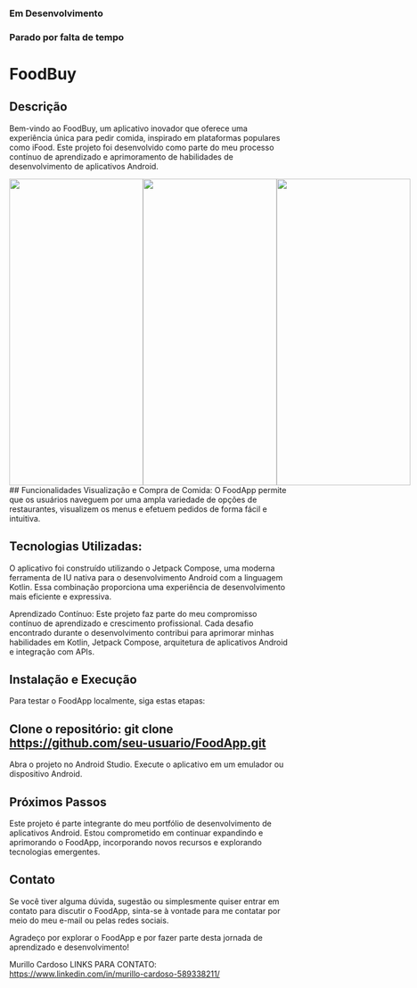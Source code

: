 
### Em Desenvolvimento
### Parado por falta de tempo
# FoodBuy
## Descrição


Bem-vindo ao FoodBuy, um aplicativo inovador que oferece uma experiência única para pedir comida, inspirado em plataformas populares como iFood. Este projeto foi desenvolvido como parte do meu processo contínuo de aprendizado e aprimoramento de habilidades de desenvolvimento de aplicativos Android.
<div style="display: flex;">
  <img src="https://i.imgur.com/DWGzY1g.png" style="width: 240px; height: 550px;"/>
  <img src="https://i.imgur.com/7YrOX6j.png" style="width: 240px; height: 550px;"/>
   <img src="https://i.imgur.com/m7HGUKz.png" style="width: 240px; height: 550px;"/>
</div>
## Funcionalidades
Visualização e Compra de Comida: O FoodApp permite que os usuários naveguem por uma ampla variedade de opções de restaurantes, visualizem os menus e efetuem pedidos de forma fácil e intuitiva.

## Tecnologias Utilizadas: 

O aplicativo foi construído utilizando o Jetpack Compose, uma moderna ferramenta de IU nativa para o desenvolvimento Android com a linguagem Kotlin. Essa combinação proporciona uma experiência de desenvolvimento mais eficiente e expressiva.

Aprendizado Contínuo: Este projeto faz parte do meu compromisso contínuo de aprendizado e crescimento profissional. Cada desafio encontrado durante o desenvolvimento contribui para aprimorar minhas habilidades em Kotlin, Jetpack Compose, arquitetura de aplicativos Android e integração com APIs.

## Instalação e Execução
Para testar o FoodApp localmente, siga estas etapas:

## Clone o repositório: git clone https://github.com/seu-usuario/FoodApp.git
Abra o projeto no Android Studio.
Execute o aplicativo em um emulador ou dispositivo Android.

## Próximos Passos
Este projeto é parte integrante do meu portfólio de desenvolvimento de aplicativos Android. Estou comprometido em continuar expandindo e aprimorando o FoodApp, incorporando novos recursos e explorando tecnologias emergentes.

## Contato
Se você tiver alguma dúvida, sugestão ou simplesmente quiser entrar em contato para discutir o FoodApp, sinta-se à vontade para me contatar por meio do meu e-mail ou pelas redes sociais.

Agradeço por explorar o FoodApp e por fazer parte desta jornada de aprendizado e desenvolvimento!

Murillo Cardoso
LINKS PARA CONTATO:
https://www.linkedin.com/in/murillo-cardoso-589338211/
